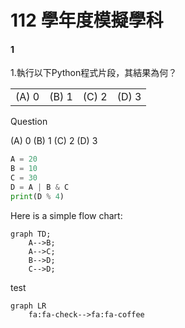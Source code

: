 # 112 學年度模擬學科

#### 1
1.執行以下Python程式片段，其結果為何？


|||||
|-|-|-|-|
| (A) 0  | (B) 1  | (C) 2  | (D) 3 |



Question

(A) 0 (B) 1 (C) 2 (D) 3
```python
A =	20		
B =	10		
C =	30		
D =	A | B & C		
print(D % 4)
```


Here is a simple flow chart:

```mermaid
graph TD;
    A-->B;
    A-->C;
    B-->D;
    C-->D;
```

test

```mermaid
graph LR
    fa:fa-check-->fa:fa-coffee
```


